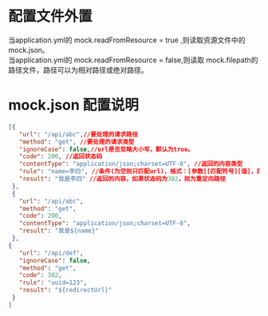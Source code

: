 # 配置文件外置
当application.yml的 mock.readFromResource = true ,则读取资源文件中的mock.json。  
当application.yml的 mock.readFromResource = false,则读取 mock.filepath的路径文件，路径可以为相对路径或绝对路径。  
# mock.json 配置说明
 ```json
[{
    "url": "/api/abc",//要处理的请求路径
    "method": "get", //要处理的请求类型
    "ignoreCase": false,//url是否忽略大小写，默认为true。
    "code": 200, //返回状态码
    "contentType": "application/json;charset=UTF-8", //返回的内容类型
    "rule": "name=李四", //条件(为空则只匹配url)，格式：[参数][匹配符号][值]，匹配符号可以是=（全匹配）、 *=（模糊匹配）、 !=(不匹配)，多个条件用& 分割，不支持or查询
    "result": "我是李四" //返回的内容，如果状态码为302，则为重定向路径
  }, 
  {
    "url": "/api/abc",
    "method": "get",
    "code": 200,
    "contentType": "application/json;charset=UTF-8",
    "result": "我是${name}"
  },
 {
    "url": "/api/def",
    "ignoreCase": false,
    "method": "get",
    "code": 302,
    "rule": "uuid=123",
    "result": "${redirectUrl}"
  }
]
``` 